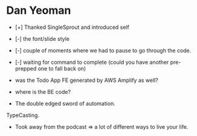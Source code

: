 # Dan Yeoman

- [+] Thanked SingleSprout and introduced self

- [-] the font/slide style

- [-] couple of moments where we had to pause to go through the code.

- [-] waiting for command to complete (could you have another pre-prepped one to fall back on)

- was the Todo App FE generated by AWS Amplify as well?
- where is the BE code?

- The double edged sword of automation.

TypeCasting.

- Took away from the podcast => a lot of different ways to live your life.

